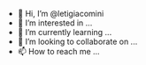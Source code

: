 - 👋 Hi, I’m @letigiacomini
- 👀 I’m interested in ...
- 🌱 I’m currently learning ...
- 💞️ I’m looking to collaborate on ...
- 📫 How to reach me ...

<!---
letigiacomini/letigiacomini is a ✨ special ✨ repository because its `README.md` (this file) appears on your GitHub profile.
You can click the Preview link to take a look at your changes.
--->
